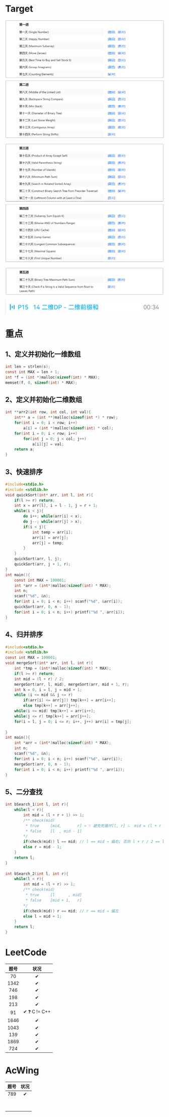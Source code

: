 # Target

![image-20230125164652372](./MarkdownPic/image-20230125164652372.png)

![image-20230125164716878](./MarkdownPic/image-20230125164716878.png)

![image-20230125164737344](./MarkdownPic/image-20230125164737344.png)

![image-20230125190050072](./MarkdownPic/image-20230125190050072.png)

# 重点

## 1、定义并初始化一维数组

```c
int len = strlen(s);
const int MAX = len + 1;
int *f = (int *)malloc(sizeof(int) * MAX);
memset(f, 0, sizeof(int) * MAX);
```

## 2、定义并初始化二维数组

```c
int **arr2(int row, int col, int val){
    int** a = (int **)malloc(sizeof(int *) * row);
    for(int i = 0; i < row; i++)
        a[i] = (int *)malloc(sizeof(int) * col);
    for(int i = 0; i < row; i++)
        for(int j = 0; j < col; j++)
            a[i][j] = val;
    return a;
}
```

## 3、快速排序

```c
#include<stdio.h>
#include <stdlib.h>
void quickSort(int* arr, int l, int r){
    if(l >= r) return;
    int x = arr[l], i = l - 1, j = r + 1;
    while(i < j){
        do i++; while(arr[i] < x);
        do j--; while(arr[j] > x);
        if(i < j){
            int temp = arr[i];
            arr[i] = arr[j];
            arr[j] = temp;
        }
    }
    quickSort(arr, l, j);
    quickSort(arr, j + 1, r);
}
int main(){
    const int MAX = 100001;
    int *arr = (int*)malloc(sizeof(int) * MAX);
    int n;
    scanf("%d", &n);
    for(int i = 0; i < n; i++) scanf("%d", &arr[i]);
    quickSort(arr, 0, n - 1);
    for(int i = 0; i < n; i++) printf("%d ", arr[i]);
}
```

## 4、归并排序

```c
#include<stdio.h>
#include <stdlib.h>
const int MAX = 100001;
void mergeSort(int* arr, int l, int r){
    int *tmp = (int*)malloc(sizeof(int) * MAX);
    if(l >= r) return;
    int mid = (l + r) / 2;
    mergeSort(arr, l, mid), mergeSort(arr, mid + 1, r);
    int k = 0, i = l, j = mid + 1;
    while (i <= mid && j <= r)
        if(arr[i] <= arr[j]) tmp[k++] = arr[i++];
        else tmp[k++] = arr[j++];
    while(i <= mid) tmp[k++] = arr[i++];
    while(j <= r) tmp[k++] = arr[j++];
    for(i = l, j = 0; i <= r; i++, j++) arr[i] = tmp[j];
    
}
int main(){
    int *arr = (int*)malloc(sizeof(int) * MAX);
    int n;
    scanf("%d", &n);
    for(int i = 0; i < n; i++) scanf("%d", &arr[i]);
    mergeSort(arr, 0, n - 1);
    for(int i = 0; i < n; i++) printf("%d ", arr[i]);
}
```

## 5、二分查找

```C
int bSearch_1(int l, int r){
    while(l < r){
        int mid = (l + r + 1) >> 1;
        /** check(mid)
         * true     [mid,       r] → ∵ 避免死循环[l, r] ∴  mid = (l + r + 1) / 2
         * false    [l  , mid - 1]
        */
        if(check(mid)) l == mid; // l == mid → 偏右; 否则 l + r / 2 == l → 死循环
        else r = mid - 1;
    }
    return l;
}

int bSearch_2(int l, int r){
    while(l < r){
        int mid = (l + r) >> 1;
        /** check(mid)
         * true     [l      , mid]
         * false    [mid + 1,   r]
        */
        if(check(mid)) r == mid; // r == mid → 偏左
        else l = mid + 1;
    }
    return l;
}
```



# LeetCode

| 题号 |     状况     |
| :--: | :----------: |
|  70  |      ✔       |
| 1342 |      ✔       |
| 746  |      ✔       |
| 198  |      ✔       |
| 213  |      ✔       |
|  91  | ✔ ❓ C != C++ |
| 1646 |      ✔       |
| 1043 |      ✔       |
| 139  |      ✔       |
| 1869 |      ✔       |
| 724  |      ✔       |

# AcWing

| 题号 | 状况 |
| :--: | :--: |
| 789  |  ✔   |
|      |      |
|      |      |
|      |      |
|      |      |
|      |      |
|      |      |
|      |      |
|      |      |

